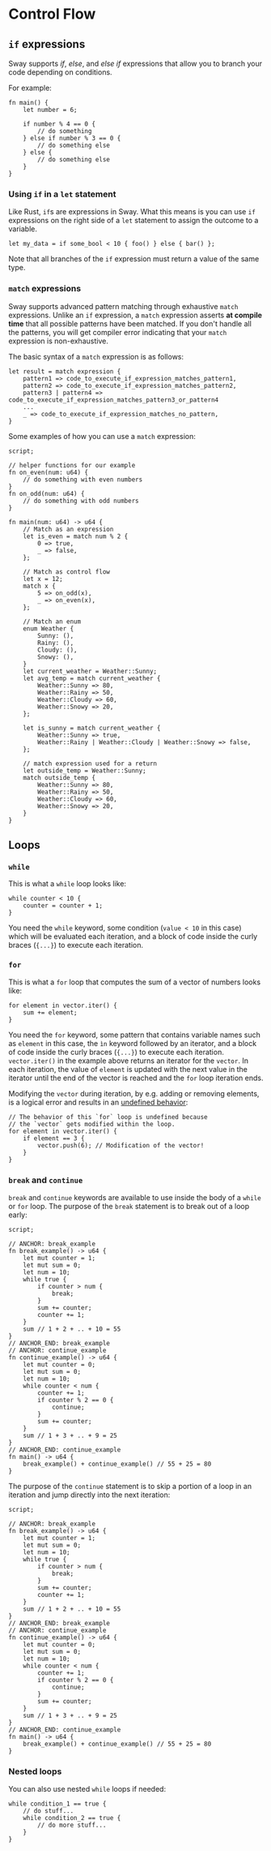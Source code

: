 # Control Flow

## `if` expressions

<!-- This section should explain `if` expressions in Sway -->
<!-- if:example:start -->
Sway supports _if_, _else_, and _else if_ expressions that allow you to branch your code depending on conditions.
<!-- if:example:end -->

For example:

```sway
fn main() {
    let number = 6;

    if number % 4 == 0 {
        // do something
    } else if number % 3 == 0 {
        // do something else
    } else {
        // do something else
    }
}
```

### Using `if` in a `let` statement

Like Rust, `if`s are expressions in Sway. What this means is you can use `if` expressions on the right side of a `let` statement to assign the outcome to a variable.

```sway
let my_data = if some_bool < 10 { foo() } else { bar() };
```

Note that all branches of the `if` expression must return a value of the same type.

### `match` expressions

<!-- This section should explain `match` expressions in Sway -->
<!-- match:example:start -->
Sway supports advanced pattern matching through exhaustive `match` expressions. Unlike an `if` expression, a `match` expression asserts **at compile time** that all possible patterns have been matched. If you don't handle all the patterns, you will get compiler error indicating that your `match` expression is non-exhaustive.
<!-- match:example:end -->

The basic syntax of a `match` expression is as follows:

```sway
let result = match expression {
    pattern1 => code_to_execute_if_expression_matches_pattern1,
    pattern2 => code_to_execute_if_expression_matches_pattern2,
    pattern3 | pattern4 => code_to_execute_if_expression_matches_pattern3_or_pattern4
    ...
    _ => code_to_execute_if_expression_matches_no_pattern,
}
```

Some examples of how you can use a `match` expression:

```sway
script;

// helper functions for our example
fn on_even(num: u64) {
    // do something with even numbers
}
fn on_odd(num: u64) {
    // do something with odd numbers
}

fn main(num: u64) -> u64 {
    // Match as an expression
    let is_even = match num % 2 {
        0 => true,
        _ => false,
    };

    // Match as control flow
    let x = 12;
    match x {
        5 => on_odd(x),
        _ => on_even(x),
    };

    // Match an enum
    enum Weather {
        Sunny: (),
        Rainy: (),
        Cloudy: (),
        Snowy: (),
    }
    let current_weather = Weather::Sunny;
    let avg_temp = match current_weather {
        Weather::Sunny => 80,
        Weather::Rainy => 50,
        Weather::Cloudy => 60,
        Weather::Snowy => 20,
    };

    let is_sunny = match current_weather {
        Weather::Sunny => true,
        Weather::Rainy | Weather::Cloudy | Weather::Snowy => false,
    };

    // match expression used for a return
    let outside_temp = Weather::Sunny;
    match outside_temp {
        Weather::Sunny => 80,
        Weather::Rainy => 50,
        Weather::Cloudy => 60,
        Weather::Snowy => 20,
    }
}
```

## Loops

### `while`

This is what a `while` loop looks like:

```sway
while counter < 10 {
    counter = counter + 1;
}
```

You need the `while` keyword, some condition (`value < 10` in this case) which will be evaluated each iteration, and a block of code inside the curly braces (`{...}`) to execute each iteration.

### `for`

This is what a `for` loop that computes the sum of a vector of numbers looks like:

```sway
for element in vector.iter() {
    sum += element;
}
```

You need the `for` keyword, some pattern that contains variable names such as `element` in this case, the `ìn` keyword followed by an iterator, and a block of code inside the curly braces (`{...}`) to execute each iteration. `vector.iter()` in the example above returns an iterator for the `vector`. In each iteration, the value of `element` is updated with the next value in the iterator until the end of the vector is reached and the `for` loop iteration ends.

Modifying the `vector` during iteration, by e.g. adding or removing elements, is a logical error and results in an [undefined behavior](../reference/undefined_behavior.md):

```sway
// The behavior of this `for` loop is undefined because
// the `vector` gets modified within the loop.
for element in vector.iter() {
    if element == 3 {
        vector.push(6); // Modification of the vector!
    }
}
```

### `break` and `continue`

`break` and `continue` keywords are available to use inside the body of a `while` or `for` loop. The purpose of the `break` statement is to break out of a loop early:

```sway
script;

// ANCHOR: break_example
fn break_example() -> u64 {
    let mut counter = 1;
    let mut sum = 0;
    let num = 10;
    while true {
        if counter > num {
            break;
        }
        sum += counter;
        counter += 1;
    }
    sum // 1 + 2 + .. + 10 = 55
}
// ANCHOR_END: break_example
// ANCHOR: continue_example
fn continue_example() -> u64 {
    let mut counter = 0;
    let mut sum = 0;
    let num = 10;
    while counter < num {
        counter += 1;
        if counter % 2 == 0 {
            continue;
        }
        sum += counter;
    }
    sum // 1 + 3 + .. + 9 = 25
}
// ANCHOR_END: continue_example
fn main() -> u64 {
    break_example() + continue_example() // 55 + 25 = 80
}
```

The purpose of the `continue` statement is to skip a portion of a loop in an iteration and jump directly into the next iteration:

```sway
script;

// ANCHOR: break_example
fn break_example() -> u64 {
    let mut counter = 1;
    let mut sum = 0;
    let num = 10;
    while true {
        if counter > num {
            break;
        }
        sum += counter;
        counter += 1;
    }
    sum // 1 + 2 + .. + 10 = 55
}
// ANCHOR_END: break_example
// ANCHOR: continue_example
fn continue_example() -> u64 {
    let mut counter = 0;
    let mut sum = 0;
    let num = 10;
    while counter < num {
        counter += 1;
        if counter % 2 == 0 {
            continue;
        }
        sum += counter;
    }
    sum // 1 + 3 + .. + 9 = 25
}
// ANCHOR_END: continue_example
fn main() -> u64 {
    break_example() + continue_example() // 55 + 25 = 80
}
```

### Nested loops

You can also use nested `while` loops if needed:

```sway
while condition_1 == true {
    // do stuff...
    while condition_2 == true {
        // do more stuff...
    }
}
```
